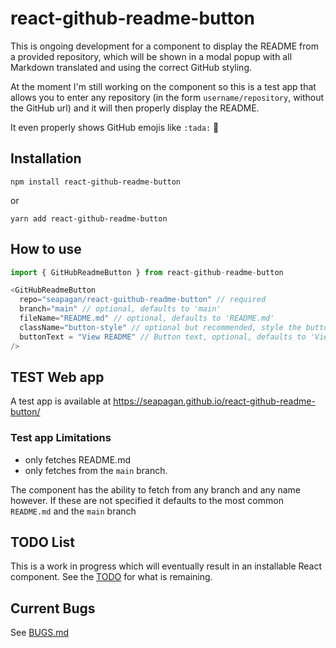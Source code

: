 # react-github-readme-button

This is ongoing development for a component to display the README from a
provided repository, which will be shown in a modal popup with all Markdown
translated and using the correct GitHub styling.

At the moment I'm still working on the component so this is a test app that
allows you to enter any repository (in the form `username/repository`, without
the GitHub url) and it will then properly display the README.

It even properly shows GitHub emojis like `:tada:` :tada:

## Installation

```console
npm install react-github-readme-button
```

or

```console
yarn add react-github-readme-button
```

## How to use

```javascript
import { GitHubReadmeButton } from react-github-readme-button

<GitHubReadmeButton
  repo="seapagan/react-guithub-readme-button" // required
  branch="main" // optional, defaults to 'main'
  fileName="README.md" // optional, defaults to 'README.md'
  className="button-style" // optional but recommended, style the button
  buttonText = "View README" // Button text, optional, defaults to 'View README'
/>
```

## TEST Web app

A test app is available at <https://seapagan.github.io/react-github-readme-button/>

### Test app Limitations

- only fetches README.md
- only fetches from the `main` branch.

The component has the ability to fetch from any branch and any name however. If
these are not specified it defaults to the most common `README.md` and the
`main` branch

## TODO List

This is a work in progress which will eventually result in an installable React
component. See the [TODO](TODO.md) for what is remaining.

## Current Bugs

See [BUGS.md](BUGS.md)
